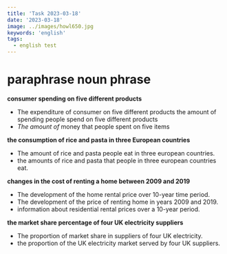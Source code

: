 ```yaml
---
title: 'Task 2023-03-18'
date: '2023-03-18'
image: ../images/howl650.jpg
keywords: 'english'
tags:
  - english test
---
```


# paraphrase noun phrase

**consumer spending on five different products**

- The expenditure of consumer on five different products
  the amount of spending people spend on five different products
- _The amount of_ money that people spent on five items

**the consumption of rice and pasta in three European countries**

- The amount of rice and pasta people eat in three european countries.
- the amounts of rice and pasta that people in three european countries eat.

**changes in the cost of renting a home between 2009 and 2019**

- The development of the home rental price over 10-year time period.
- The development of the price of renting home in years 2009 and 2019.
- information about residential rental prices over a 10-year period.

**the market share percentage of four UK electricity suppliers**

- The proportion of market share in suppliers of four UK electricity.
- the proportion of the UK electricity market served by four UK suppliers.
